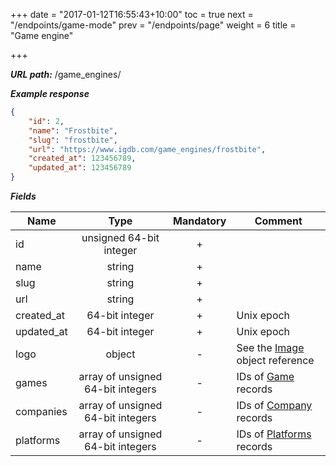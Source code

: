 +++
date = "2017-01-12T16:55:43+10:00"
toc = true
next = "/endpoints/game-mode"
prev = "/endpoints/page"
weight = 6
title = "Game engine"

+++

***URL path:*** /game_engines/

***Example response***

```json
{
    "id": 2,
    "name": "Frostbite",
    "slug": "frostbite",
    "url": "https://www.igdb.com/game_engines/frostbite",
    "created_at": 123456789,
    "updated_at": 123456789
}
```

***Fields***

| Name       | Type                              | Mandatory | Comment |
| ---------- |:---------------------------------:|:---------:| ------- |
| id         | unsigned 64-bit integer           |     +     ||
| name       | string                            |     +     ||
| slug       | string                            |     +     ||
| url        | string                            |     +     ||
| created_at | 64-bit integer                    |     +     | Unix epoch |
| updated_at | 64-bit integer                    |     +     | Unix epoch |
| logo       | object                            |     -     | See the [Image](../../misc-objects/image) object reference |
| games      | array of unsigned 64-bit integers |     -     | IDs of [Game](../game) records |
| companies  | array of unsigned 64-bit integers |     -     | IDs of [Company](../company) records |
| platforms  | array of unsigned 64-bit integers |     -     | IDs of [Platforms](../platform) records |

